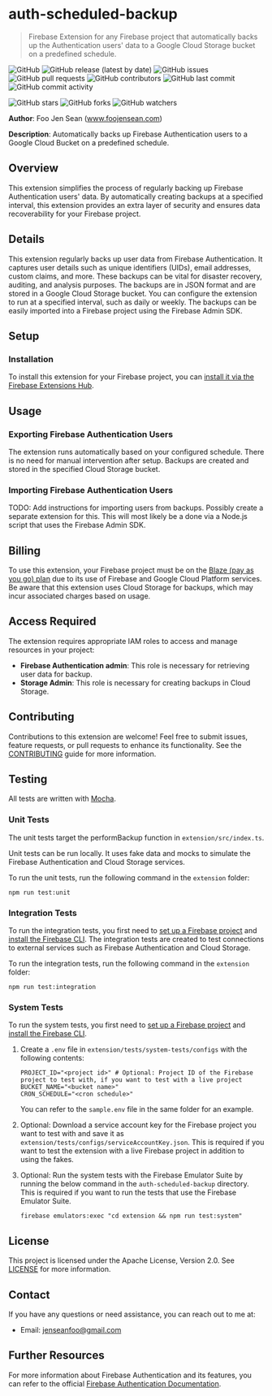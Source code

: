 # auth-scheduled-backup
> Firebase Extension for any Firebase project that automatically backs up the Authentication users' data to a Google Cloud Storage bucket on a predefined schedule.

![GitHub](https://img.shields.io/github/license/50Fifty/auth-scheduled-backup) ![GitHub release (latest by date)](https://img.shields.io/github/v/release/50Fifty/auth-scheduled-backup) ![GitHub issues](https://img.shields.io/github/issues/50Fifty/auth-scheduled-backup) ![GitHub pull requests](https://img.shields.io/github/issues-pr/50Fifty/auth-scheduled-backup) ![GitHub contributors](https://img.shields.io/github/contributors/50Fifty/auth-scheduled-backup) ![GitHub last commit](https://img.shields.io/github/last-commit/50Fifty/auth-scheduled-backup) ![GitHub commit activity](https://img.shields.io/github/commit-activity/m/50Fifty/auth-scheduled-backup)

![GitHub stars](https://img.shields.io/github/stars/50Fifty/auth-scheduled-backup?style=social) ![GitHub forks](https://img.shields.io/github/forks/50Fifty/auth-scheduled-backup?style=social) ![GitHub watchers](https://img.shields.io/github/watchers/50Fifty/auth-scheduled-backup?style=social)

**Author**: Foo Jen Sean (www.foojensean.com)

**Description**: Automatically backs up Firebase Authentication users to a Google Cloud Bucket on a predefined schedule.

## Overview
This extension simplifies the process of regularly backing up Firebase Authentication users' data. By automatically creating backups at a specified interval, this extension provides an extra layer of security and ensures data recoverability for your Firebase project.

## Details
This extension regularly backs up user data from Firebase Authentication. It captures user details such as unique identifiers (UIDs), email addresses, custom claims, and more. These backups can be vital for disaster recovery, auditing, and analysis purposes. The backups are in JSON format and are stored in a Google Cloud Storage bucket. You can configure the extension to run at a specified interval, such as daily or weekly. The backups can be easily imported into a Firebase project using the Firebase Admin SDK.

## Setup

### Installation

To install this extension for your Firebase project, you can [install it via the Firebase Extensions Hub](https://extensions.dev/extensions/50fifty/auth-scheduled-backup).

## Usage
### Exporting Firebase Authentication Users
The extension runs automatically based on your configured schedule. There is no need for manual intervention after setup. Backups are created and stored in the specified Cloud Storage bucket.

### Importing Firebase Authentication Users
TODO: Add instructions for importing users from backups. Possibly create a separate extension for this. This will most likely be a done via a Node.js script that uses the Firebase Admin SDK.

## Billing
To use this extension, your Firebase project must be on the [Blaze (pay as you go) plan](https://firebase.google.com/pricing) due to its use of Firebase and Google Cloud Platform services. Be aware that this extension uses Cloud Storage for backups, which may incur associated charges based on usage.

## Access Required
The extension requires appropriate IAM roles to access and manage resources in your project:

- **Firebase Authentication admin**: This role is necessary for retrieving user data for backup.
- **Storage Admin**: This role is necessary for creating backups in Cloud Storage.

## Contributing
Contributions to this extension are welcome! Feel free to submit issues, feature requests, or pull requests to enhance its functionality. See the [CONTRIBUTING](CONTRIBUTING.md) guide for more information.

## Testing

All tests are written with [Mocha](https://mochajs.org/).

### Unit Tests
The unit tests target the performBackup function in `extension/src/index.ts`.

Unit tests can be run locally. It uses fake data and mocks to simulate the Firebase Authentication and Cloud Storage services.

To run the unit tests, run the following command in the `extension` folder:

`npm run test:unit`

### Integration Tests
To run the integration tests, you first need to [set up a Firebase project](https://firebase.google.com/docs/projects/learn-more) and [install the Firebase CLI](https://firebase.google.com/docs/cli#install_the_firebase_cli).
The integration tests are created to test connections to external services such as Firebase Authentication and Cloud Storage.

To run the integration tests, run the following command in the `extension` folder:

`npm run test:integration`

### System Tests
To run the system tests, you first need to [set up a Firebase project](https://firebase.google.com/docs/projects/learn-more) and [install the Firebase CLI](https://firebase.google.com/docs/cli#install_the_firebase_cli).

1. Create a `.env` file in `extension/tests/system-tests/configs` with the following contents:

    ```
    PROJECT_ID="<project id>" # Optional: Project ID of the Firebase project to test with, if you want to test with a live project
    BUCKET_NAME="<bucket name>"
    CRON_SCHEDULE="<cron schedule>"
    ```
    You can refer to the `sample.env` file in the same folder for an example.

2. Optional: Download a service account key for the Firebase project you want to test with and save it as `extension/tests/configs/serviceAccountKey.json`. This is required if you want to test the extension with a live Firebase project in addition to using the fakes.

3. Optional: Run the system tests with the Firebase Emulator Suite by running the below command in the `auth-scheduled-backup` directory. This is required if you want to run the tests that use the Firebase Emulator Suite.

    `firebase emulators:exec "cd extension && npm run test:system"`

## License
This project is licensed under the Apache License, Version 2.0. See [LICENSE](LICENSE) for more information.

## Contact
If you have any questions or need assistance, you can reach out to me at:
- Email: jenseanfoo@gmail.com

## Further Resources
For more information about Firebase Authentication and its features, you can refer to the official [Firebase Authentication Documentation](https://firebase.google.com/docs/auth).
